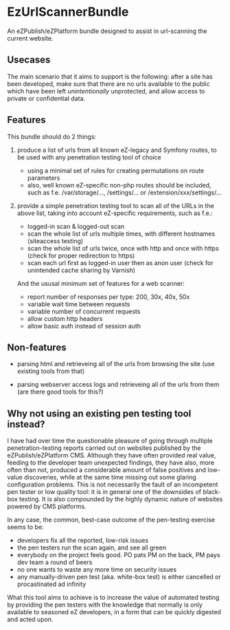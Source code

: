 EzUrlScannerBundle
==================

An eZPublish/eZPlatform bundle designed to assist in url-scanning the current website.

## Usecases

The main scenario that it aims to support is the following: after a site has been developed, make sure that there are no urls available to the public which have been left _unintentionally_ unprotected, and allow access to private or confidential data.

## Features

This bundle should do 2 things:

1. produce a list of urls from all known eZ-legacy and Symfony routes, to be used with any penetration testing tool of choice
    - using a minimal set of rules for creating permutations on route parameters
    - also, well known eZ-specific non-php routes should be included, such as f.e. /var/storage/..., /settings/... or /extension/xxx/settings/...

2. provide a simple penetration testing tool to scan all of the URLs in the above list, taking into account eZ-specific requirements, such as f.e.:
    - logged-in scan & logged-out scan
    - scan the whole list of urls multiple times, with different hostnames (siteaccess testing)
    - scan the whole list of urls twice, once with http and once with https (check for proper redirection to https)
    - scan each url first as logged-in user then as anon user (check for unintended cache sharing by Varnish)
    
    And the ususal minimum set of features for a web scanner:
    - report number of responses per type: 200, 30x, 40x, 50x
    - variable wait time between requests
    - variable number of concurrent requests
    - allow custom http headers
    - allow basic auth instead of session auth

## Non-features

- parsing html and retrieveing all of the urls from browsing the site (use existing tools from that)

- parsing webserver access logs and retrieveing all of the urls from them (are there good tools for this?)

## Why not using an existing pen testing tool instead?

I have had over time the questionable pleasure of going through multiple penetration-testing reports carried out on websites published by the eZPublish/eZPlatform CMS.
Although they have often provided real value, feeding to the developer team unexpected findings, they have also, more often than not, produced a considerable amount of false positives and low-value discoveries, while at the same time missing out some glaring configuration problems.
This is not necessarily the fault of an incompetent pen tester or low quality tool: it is in general one of the downsides of black-box testing. It is also compounded by the highly dynamic nature of websites powered by CMS platforms.

In any case, the common, best-case outcome of the pen-testing exercise seems to be:
- developers fix all the reported, low-risk issues
- the pen testers run the scan again, and see all green
- everybody on the project feels good. PO pats PM on the back, PM pays dev team a round of beers
- no one wants to waste any more time on security issues
- any manually-driven pen test (aka. white-box test) is either cancelled or procastinated ad infinity

What this tool aims to achieve is to increase the value of automated testing by providing the pen testers with the knowledge that normally is only available to seasoned eZ developers, in a form that can be quickly digested and acted upon.
